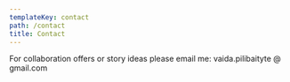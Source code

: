 ```yaml
---
templateKey: contact
path: /contact
title: Contact
---
```

For collaboration offers or story ideas please email me:  vaida.pilibaityte @ gmail.com

